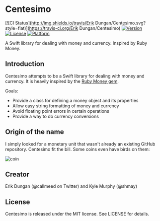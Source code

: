 # Centesimo

[![CI Status](http://img.shields.io/travis/Erik Dungan/Centesimo.svg?style=flat)](https://travis-ci.org/Erik Dungan/Centesimo)
[![Version](https://img.shields.io/cocoapods/v/Centesimo.svg?style=flat)](http://cocoapods.org/pods/Centesimo)
[![License](https://img.shields.io/cocoapods/l/Centesimo.svg?style=flat)](http://cocoapods.org/pods/Centesimo)
[![Platform](https://img.shields.io/cocoapods/p/Centesimo.svg?style=flat)](http://cocoapods.org/pods/Centesimo)

A Swift library for dealing with money and currency. Inspired by Ruby Money. 

## Introduction 

Centesimo attempts to be a Swift library for dealing with money and currency. It is heavily inspired by the [Ruby Money gem](https://github.com/RubyMoney/money). 

Goals: 

* Provide a class for defining a money object and its properties
* Allow easy string formatting of money and currency
* Avoid floating point errors in certain operations
* Provide a way to do currency conversions

## Origin of the name

I simply looked for a monetary unit that wasn't already an existing GitHub repository. Centesimo fit the bill. Some coins even have birds on them: 

![coin](http://www.wcoins.com/d_ximages/c498.jpg)

## Creator

Erik Dungan (@callmeed on Twitter) and Kyle Murphy (@shmay)

## License

Centesimo is released under the MIT license. See LICENSE for details.